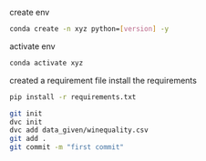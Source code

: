 create env

```bash
conda create -n xyz python=[version] -y
```

activate env
```bash
conda activate xyz
```

created a requirement file
install the requirements
```bash 
pip install -r requirements.txt
```

```bash
git init
dvc init
dvc add data_given/winequality.csv
git add .
git commit -m "first commit"
```